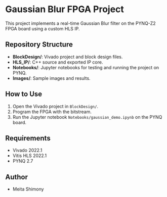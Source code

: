 # Gaussian Blur FPGA Project

This project implements a real-time Gaussian Blur filter on the PYNQ-Z2 FPGA board using a custom HLS IP.

## Repository Structure
- **BlockDesign/**: Vivado project and block design files.
- **HLS_IP/**: C++ source and exported IP core.
- **Notebooks/**: Jupyter notebooks for testing and running the project on PYNQ.
- **Images/**: Sample images and results.

## How to Use
1. Open the Vivado project in `BlockDesign/`.
2. Program the FPGA with the bitstream.
3. Run the Jupyter notebook `Notebooks/gaussian_demo.ipynb` on the PYNQ board.

## Requirements
- Vivado 2022.1
- Vitis HLS 2022.1
- PYNQ 2.7

## Author
- Meita Shimony
